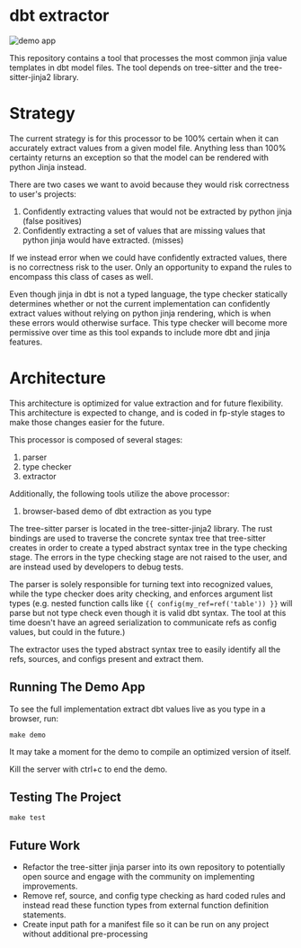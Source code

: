 
# dbt extractor

![demo app](demo/demo.gif)

This repository contains a tool that processes the most common jinja value templates in dbt model files. The tool depends on tree-sitter and the tree-sitter-jinja2 library.

# Strategy

The current strategy is for this processor to be 100% certain when it can accurately extract values from a given model file. Anything less than 100% certainty returns an exception so that the model can be rendered with python Jinja instead. 

There are two cases we want to avoid because they would risk correctness to user's projects:
1. Confidently extracting values that would not be extracted by python jinja (false positives)
2. Confidently extracting a set of values that are missing values that python jinja would have extracted. (misses)

If we instead error when we could have confidently extracted values, there is no correctness risk to the user. Only an opportunity to expand the rules to encompass this class of cases as well.

Even though jinja in dbt is not a typed language, the type checker statically determines whether or not the current implementation can confidently extract values without relying on python jinja rendering, which is when these errors would otherwise surface. This type checker will become more permissive over time as this tool expands to include more dbt and jinja features.

# Architecture

This architecture is optimized for value extraction and for future flexibility. This architecture is expected to change, and is coded in fp-style stages to make those changes easier for the future.

This processor is composed of several stages:
1. parser
2. type checker
3. extractor

Additionally, the following tools utilize the above processor:
1. browser-based demo of dbt extraction as you type

The tree-sitter parser is located in the tree-sitter-jinja2 library. The rust bindings are used to traverse the concrete syntax tree that tree-sitter creates in order to create a typed abstract syntax tree in the type checking stage. The errors in the type checking stage are not raised to the user, and are instead used by developers to debug tests.

The parser is solely responsible for turning text into recognized values, while the type checker does arity checking, and enforces argument list types (e.g. nested function calls like `{{ config(my_ref=ref('table')) }}` will parse but not type check even though it is valid dbt syntax. The tool at this time doesn't have an agreed serialization to communicate refs as config values, but could in the future.)

The extractor uses the typed abstract syntax tree to easily identify all the refs, sources, and configs present and extract them.

## Running The Demo App
To see the full implementation extract dbt values live as you type in a browser, run:
```
make demo
```
It may take a moment for the demo to compile an optimized version of itself.

Kill the server with ctrl+c to end the demo.

## Testing The Project
```
make test
```

## Future Work
- Refactor the tree-sitter jinja parser into its own repository to potentially open source and engage with the community on implementing improvements.
- Remove ref, source, and config type checking as hard coded rules and instead read these function types from external function definition statements.
- Create input path for a manifest file so it can be run on any project without additional pre-processing
